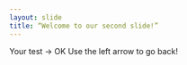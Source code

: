 ```yaml
---
layout: slide
title: “Welcome to our second slide!”
---
```

Your test -> OK
Use the left arrow to go back!
